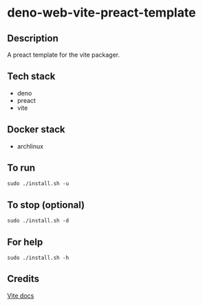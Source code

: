 # deno-web-vite-preact-template

## Description
A preact template for the vite packager.

## Tech stack
- deno
- preact
- vite

## Docker stack
- archlinux

## To run
`sudo ./install.sh -u`

## To stop (optional)
`sudo ./install.sh -d`

## For help
`sudo ./install.sh -h`

## Credits
[Vite docs](https://vitejs.dev/guide/)